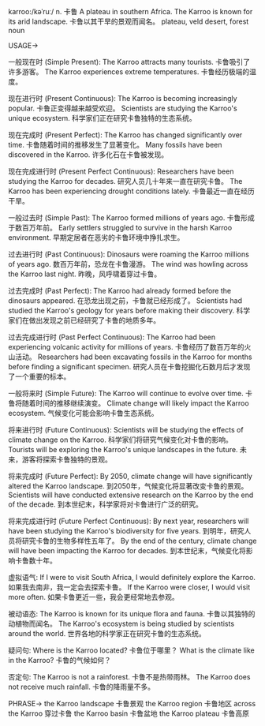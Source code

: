 karroo:/kəˈruː/
n.
卡鲁
A plateau in southern Africa.
The Karroo is known for its arid landscape. 卡鲁以其干旱的景观而闻名。
plateau, veld
desert, forest
noun

USAGE->

一般现在时 (Simple Present):
The Karroo attracts many tourists. 卡鲁吸引了许多游客。
The Karroo experiences extreme temperatures. 卡鲁经历极端的温度。

现在进行时 (Present Continuous):
The Karroo is becoming increasingly popular. 卡鲁正变得越来越受欢迎。
Scientists are studying the Karroo's unique ecosystem. 科学家们正在研究卡鲁独特的生态系统。

现在完成时 (Present Perfect):
The Karroo has changed significantly over time. 卡鲁随着时间的推移发生了显著变化。
Many fossils have been discovered in the Karroo. 许多化石在卡鲁被发现。

现在完成进行时 (Present Perfect Continuous):
Researchers have been studying the Karroo for decades.  研究人员几十年来一直在研究卡鲁。
The Karroo has been experiencing drought conditions lately. 卡鲁最近一直在经历干旱。

一般过去时 (Simple Past):
The Karroo formed millions of years ago. 卡鲁形成于数百万年前。
Early settlers struggled to survive in the harsh Karroo environment. 早期定居者在恶劣的卡鲁环境中挣扎求生。


过去进行时 (Past Continuous):
Dinosaurs were roaming the Karroo millions of years ago. 数百万年前，恐龙在卡鲁漫游。
The wind was howling across the Karroo last night. 昨晚，风呼啸着穿过卡鲁。


过去完成时 (Past Perfect):
The Karroo had already formed before the dinosaurs appeared. 在恐龙出现之前，卡鲁就已经形成了。
Scientists had studied the Karroo's geology for years before making their discovery. 科学家们在做出发现之前已经研究了卡鲁的地质多年。


过去完成进行时 (Past Perfect Continuous):
The Karroo had been experiencing volcanic activity for millions of years. 卡鲁经历了数百万年的火山活动。
Researchers had been excavating fossils in the Karroo for months before finding a significant specimen. 研究人员在卡鲁挖掘化石数月后才发现了一个重要的标本。


一般将来时 (Simple Future):
The Karroo will continue to evolve over time. 卡鲁将随着时间的推移继续演变。
Climate change will likely impact the Karroo ecosystem. 气候变化可能会影响卡鲁生态系统。


将来进行时 (Future Continuous):
Scientists will be studying the effects of climate change on the Karroo. 科学家们将研究气候变化对卡鲁的影响。
Tourists will be exploring the Karroo's unique landscapes in the future. 未来，游客将探索卡鲁独特的景观。



将来完成时 (Future Perfect):
By 2050, climate change will have significantly altered the Karroo landscape. 到2050年，气候变化将显著改变卡鲁的景观。
Scientists will have conducted extensive research on the Karroo by the end of the decade. 到本世纪末，科学家将对卡鲁进行广泛的研究。



将来完成进行时 (Future Perfect Continuous):
By next year, researchers will have been studying the Karroo's biodiversity for five years. 到明年，研究人员将研究卡鲁的生物多样性五年了。
By the end of the century, climate change will have been impacting the Karroo for decades. 到本世纪末，气候变化将影响卡鲁数十年。



虚拟语气:
If I were to visit South Africa, I would definitely explore the Karroo. 如果我去南非，我一定会去探索卡鲁。
If the Karroo were closer, I would visit more often. 如果卡鲁更近一些，我会更经常地去参观。


被动语态:
The Karroo is known for its unique flora and fauna. 卡鲁以其独特的动植物而闻名。
The Karroo's ecosystem is being studied by scientists around the world. 世界各地的科学家正在研究卡鲁的生态系统。


疑问句:
Where is the Karroo located? 卡鲁位于哪里？
What is the climate like in the Karroo? 卡鲁的气候如何？


否定句:
The Karroo is not a rainforest. 卡鲁不是热带雨林。
The Karroo does not receive much rainfall. 卡鲁的降雨量不多。




PHRASE->
the Karroo landscape 卡鲁景观
the Karroo region 卡鲁地区
across the Karroo 穿过卡鲁
the Karroo basin 卡鲁盆地
the Karroo plateau 卡鲁高原
